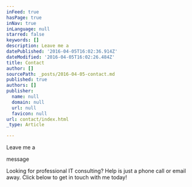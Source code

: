 ```yaml
---
inFeed: true
hasPage: true
inNav: true
inLanguage: null
starred: false
keywords: []
description: Leave me a
datePublished: '2016-04-05T16:02:36.914Z'
dateModified: '2016-04-05T16:02:26.484Z'
title: Contact
author: []
sourcePath: _posts/2016-04-05-contact.md
published: true
authors: []
publisher:
  name: null
  domain: null
  url: null
  favicon: null
url: contact/index.html
_type: Article

---
```

Leave me a

message

Looking for professional IT consulting? Help is just a phone call or email away. Click below to get in touch with me today!